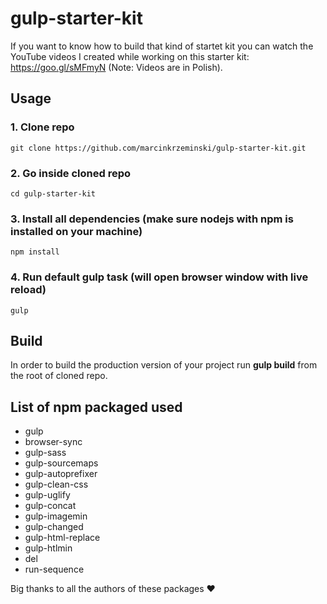 # gulp-starter-kit

If you want to know how to build that kind of startet kit you can watch the YouTube videos I created while working on this starter kit: https://goo.gl/sMFmyN (Note: Videos are in Polish).

## Usage

### 1. Clone repo
```
git clone https://github.com/marcinkrzeminski/gulp-starter-kit.git
```

### 2. Go inside cloned repo
```
cd gulp-starter-kit
```

### 3. Install all dependencies (make sure nodejs with npm is installed on your machine)
```
npm install
```

### 4. Run default gulp task (will open browser window with live reload)
```
gulp
```

## Build 

In order to build the production version of your project run __gulp build__ from the root of cloned repo.

## List of npm packaged used

- gulp
- browser-sync
- gulp-sass
- gulp-sourcemaps
- gulp-autoprefixer
- gulp-clean-css
- gulp-uglify
- gulp-concat
- gulp-imagemin
- gulp-changed
- gulp-html-replace
- gulp-htlmin
- del
- run-sequence

Big thanks to all the authors of these packages :heart:

